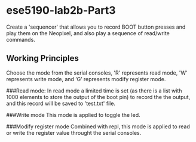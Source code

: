 # ese5190-lab2b-Part3
Create a 'sequencer' that allows you to record BOOT button presses and play them on the Neopixel, and also play a sequence of read/write commands. 

## Working Principles
Choose the mode from the serial consoles, 'R' represents read mode, 'W' represents write mode, and ‘G’ represents modify register mode. 

###Read mode: 
In read mode a limited time is set (as there is a list with 1000 elements to store the output of the boot pin) to record the 
the output, and this record will be saved to 'test.txt' file.

###Write mode
This mode is applied to toggle the led.

###Modify register mode
Combined with repl, this mode is applied to read or write the register value throught the serial consoles.
